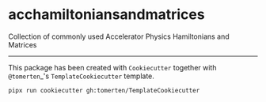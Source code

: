 acchamiltoniansandmatrices
==========================

Collection of commonly used Accelerator Physics Hamiltonians and Matrices

----
This package has been created with `Cookiecutter` together with `@tomerten`_'s
`TemplateCookiecutter` template.

```bash
pipx run cookiecutter gh:tomerten/TemplateCookiecutter
```
